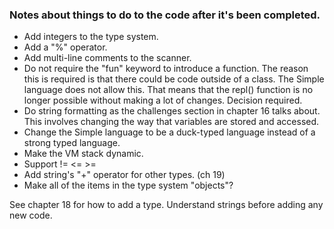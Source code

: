 
### Notes about things to do to the code after it's been completed.

* Add integers to the type system.
* Add a "%" operator.
* Add multi-line comments to the scanner.
* Do not require the "fun" keyword to introduce a function. The reason this is required is that there could be
code outside of a class. The Simple language does not allow this. That means that the repl() function is no longer
possible without making a lot of changes. Decision required.
* Do string formatting as the challenges section in chapter 16 talks about. This involves changing the way that
variables are stored and accessed.
* Change the Simple language to be a duck-typed language instead of a strong typed language.
* Make the VM stack dynamic.
* Support != <= >=
* Add string's "+" operator for other types. (ch 19)
* Make all of the items in the type system "objects"?

See chapter 18 for how to add a type.
Understand strings before adding any new code.
